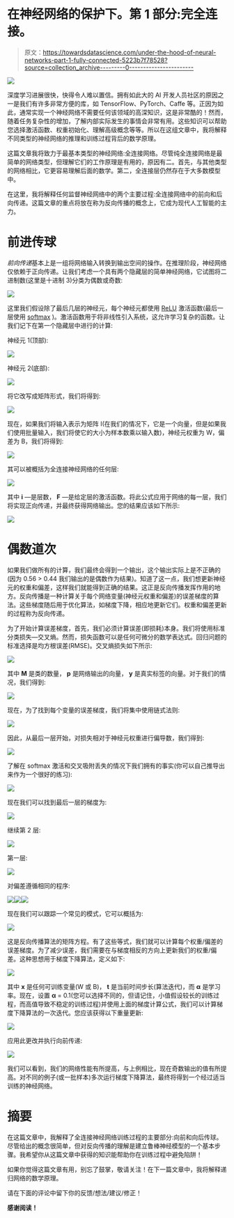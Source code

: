 # 在神经网络的保护下。第 1 部分:完全连接。

> 原文：<https://towardsdatascience.com/under-the-hood-of-neural-networks-part-1-fully-connected-5223b7f78528?source=collection_archive---------0----------------------->

![](img/0a357f9e71477fd73fae48beb3733778.png)

深度学习进展很快，快得令人难以置信。拥有如此大的 AI 开发人员社区的原因之一是我们有许多非常方便的库，如 TensorFlow、PyTorch、Caffe 等。正因为如此，通常实现一个神经网络不需要任何该领域的高深知识，这是非常酷的！然而，随着任务复杂性的增加，了解内部实际发生的事情会非常有用。这些知识可以帮助您选择激活函数、权重初始化、理解高级概念等等。所以在这组文章中，我将解释不同类型的神经网络的推理和训练过程背后的数学原理。

这篇文章我将致力于最基本类型的神经网络:全连接网络。尽管纯全连接网络是最简单的网络类型，但理解它们的工作原理是有用的，原因有二。首先，与其他类型的网络相比，它更容易理解后面的数学。第二，全连接层仍然存在于大多数模型中。

在这里，我将解释任何监督神经网络中的两个主要过程:全连接网络中的前向和后向传递。这篇文章的重点将放在称为反向传播的概念上，它成为现代人工智能的主力。

# 前进传球

*前向传递*基本上是一组将网络输入转换到输出空间的操作。在推理阶段，神经网络仅依赖于正向传递。让我们考虑一个具有两个隐藏层的简单神经网络，它试图将二进制数(这里是十进制 3)分类为偶数或奇数:

![](img/74c4964aa3d59ce77b6a98784a609176.png)

这里我们假设除了最后几层的神经元，每个神经元都使用 [ReLU](https://en.wikipedia.org/wiki/Rectifier_(neural_networks)) 激活函数(最后一层使用 [softmax](https://en.wikipedia.org/wiki/Softmax_function) )。激活函数用于将非线性引入系统，这允许学习复杂的函数。让我们记下在第一个隐藏层中进行的计算:

神经元 1(顶部):

![](img/60854a028e6f07b79c907a17ff1f5b71.png)

神经元 2(底部):

![](img/48f0b3ad054a2c9ac2a179d7f88003e3.png)

将它改写成矩阵形式，我们将得到:

![](img/c4f4c54296e6f2637e7194336d17073c.png)

现在，如果我们将输入表示为矩阵 I(在我们的情况下，它是一个向量，但是如果我们使用批量输入，我们将使它的大小为样本数乘以输入数)，神经元权重为 W，偏差为 B，我们将得到:

![](img/01053a2696906afb945df3a51a3a013c.png)

其可以被概括为全连接神经网络的任何层:

![](img/b8b9f763450040486b953caa1e3e282e.png)

其中 **i** —是层数， **F** —是给定层的激活函数。将此公式应用于网络的每一层，我们将实现正向传递，并最终获得网络输出。您的结果应该如下所示:

![](img/9d4160ad20b39a801a51873360c6e620.png)

# 偶数道次

如果我们做所有的计算，我们最终会得到一个输出，这个输出实际上是不正确的(因为 0.56 > 0.44 我们输出的是偶数作为结果)。知道了这一点，我们想更新神经元的权重和偏差，这样我们就能得到正确的结果。这正是反向传播发挥作用的地方。反向传播是一种计算关于每个网络变量(神经元权重和偏差)的误差梯度的算法。这些梯度随后用于优化算法，如梯度下降，相应地更新它们。权重和偏差更新的过程称为反向传递。

为了开始计算误差梯度，首先，我们必须计算误差(即损耗)本身。我们将使用标准分类损失—交叉熵。然而，损失函数可以是任何可微分的数学表达式。回归问题的标准选择是均方根误差(RMSE)。交叉熵损失如下所示:

![](img/a0ae8110cc0256cc4ea1cccb181d8116.png)

其中 **M** 是类的数量， **p** 是网络输出的向量， **y** 是真实标签的向量。对于我们的情况，我们得到:

![](img/754e569efa662c1f396a280c1f728b0b.png)

现在，为了找到每个变量的误差梯度，我们将集中使用链式法则:

![](img/4efe0cf03bdae616d2f8d6b487922f94.png)

因此，从最后一层开始，对损失相对于神经元权重进行偏导数，我们得到:

![](img/060562f444080e68b81d23e18d5e47a7.png)

了解在 softmax 激活和交叉吸附丢失的情况下我们拥有的事实(你可以自己推导出来作为一个很好的练习):

![](img/520bde58efe9db25d3481821ba81f2f6.png)

现在我们可以找到最后一层的梯度为:

![](img/e455876186d9ef8f63520d36a7baa861.png)

继续第 2 层:

![](img/acb75b8c0dc90286995d19a54168a82e.png)

第一层:

![](img/dd56aa4cd45ad6bde684a1965d6dcbc6.png)

对偏差遵循相同的程序:

![](img/846cd8b042df72f7c557b2164ac0a3de.png)![](img/5fb28938b20c21dc29f8d2354db9bd66.png)![](img/a4601298288efc9c1aa8a081def224bb.png)

现在我们可以跟踪一个常见的模式，它可以概括为:

![](img/b3955984e85267f025bbf8b01f9060ad.png)

这是反向传播算法的矩阵方程。有了这些等式，我们就可以计算每个权重/偏差的误差梯度。为了减少误差，我们需要在与梯度相反的方向上更新我们的权重/偏差。这种思想用于梯度下降算法，定义如下:

![](img/12190b837e4e8904d6d393cc378602b6.png)

其中 **x** 是任何可训练变量(W 或 B)， **t** 是当前时间步长(算法迭代)，而 **α** 是学习率。现在，设置 **α** = 0.1(您可以选择不同的，但请记住，小值假设较长的训练过程，而高值导致不稳定的训练过程)并使用上面的梯度计算公式，我们可以计算梯度下降算法的一次迭代。您应该获得以下重量更新:

![](img/f7a9c66be167ba17911161aeca369990.png)

应用此更改并执行向前传递:

![](img/df34a82e0d65303f4caf00aa8658c7f2.png)

我们可以看到，我们的网络性能有所提高，与上例相比，现在奇数输出的值有所提高。对不同的例子(或一批样本)多次运行梯度下降算法，最终将得到一个经过适当训练的神经网络。

# 摘要

在这篇文章中，我解释了全连接神经网络训练过程的主要部分:向前和向后传球。尽管给出的概念很简单，但对反向传播的理解是建立鲁棒神经模型的一个基本步骤。我希望你从这篇文章中获得的知识能帮助你在训练过程中避免陷阱！

如果你觉得这篇文章有用，别忘了鼓掌，敬请关注！在下一篇文章中，我将解释递归网络的数学原理。

请在下面的评论中留下你的反馈/想法/建议/修正！

**感谢阅读！**